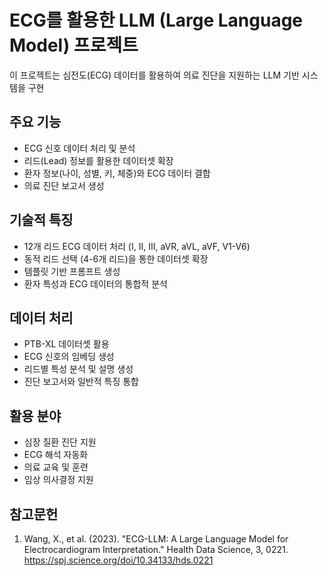 # ECG를 활용한 LLM (Large Language Model) 프로젝트

이 프로젝트는 심전도(ECG) 데이터를 활용하여 의료 진단을 지원하는 LLM 기반 시스템을 구현

## 주요 기능

- ECG 신호 데이터 처리 및 분석
- 리드(Lead) 정보를 활용한 데이터셋 확장
- 환자 정보(나이, 성별, 키, 체중)와 ECG 데이터 결합
- 의료 진단 보고서 생성

## 기술적 특징

- 12개 리드 ECG 데이터 처리 (I, II, III, aVR, aVL, aVF, V1-V6)
- 동적 리드 선택 (4-6개 리드)을 통한 데이터셋 확장
- 템플릿 기반 프롬프트 생성
- 환자 특성과 ECG 데이터의 통합적 분석

## 데이터 처리

- PTB-XL 데이터셋 활용
- ECG 신호의 임베딩 생성
- 리드별 특성 분석 및 설명 생성
- 진단 보고서와 일반적 특징 통합

## 활용 분야

- 심장 질환 진단 지원
- ECG 해석 자동화
- 의료 교육 및 훈련
- 임상 의사결정 지원

## 참고문헌
1. Wang, X., et al. (2023). "ECG-LLM: A Large Language Model for Electrocardiogram Interpretation." Health Data Science, 3, 0221. https://spj.science.org/doi/10.34133/hds.0221
